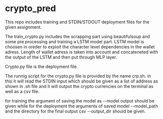 # crypto_pred

This repo includes training and STDIN/STDOUT deployment files for the given assignment.

The train_crypto.py includes the scrapping part using beautifulsoup and some pre processing and training a LSTM model part. LSTM model is choosen in oreder to exploit the character level dependencies in the wallet adress. Length of wallet adress is taken into account and concateneted with the output of the LSTM and then put through MLP layer.

Crypto.py file is the deployment file.

The runnig script for the crypto.py file is provided by the name crp.sh. in thsi it will read the STDIN input which should be given as a list of address as shown in .sh file and it will output the crypto currencies on the terminal as well as a csv file.

for training the argument of saving the model as --model output should be given while for the deployment the arguments of saved model --model_path and the directory for the final output csv --output_dir should be given.
